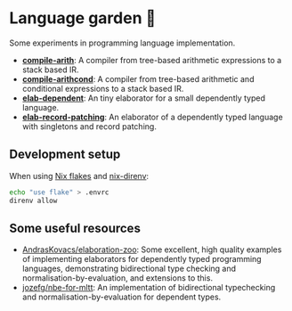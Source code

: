 # Language garden 🌱

Some experiments in programming language implementation.

- [**compile-arith**](./compile-arith/): A compiler from tree-based arithmetic expressions to a stack based IR.
- [**compile-arithcond**](./compile-arithcond/): A compiler from tree-based arithmetic and conditional expressions to a stack based IR.
- [**elab-dependent**](./elab-dependent/): An tiny elaborator for a small dependently typed language.
- [**elab-record-patching**](./elab-record-patching/): An elaborator of a dependently typed language with singletons and record patching.

## Development setup

When using [Nix flakes](https://nixos.wiki/wiki/Flakes) and [nix-direnv](https://github.com/nix-community/nix-direnv/):

```sh
echo "use flake" > .envrc
direnv allow
```

## Some useful resources

- [AndrasKovacs/elaboration-zoo](https://github.com/AndrasKovacs/elaboration-zoo/): Some excellent,
  high quality examples of implementing elaborators for dependently typed programming languages,
  demonstrating bidirectional type checking and normalisation-by-evaluation, and extensions to this.
- [jozefg/nbe-for-mltt](https://github.com/jozefg/nbe-for-mltt): An implementation of bidirectional
  typechecking and normalisation-by-evaluation for dependent types.
